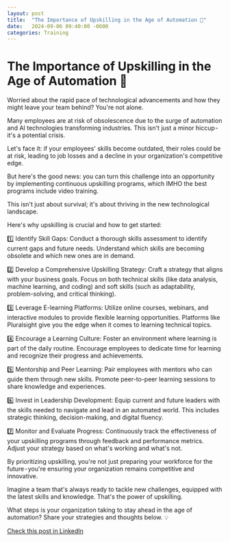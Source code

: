 ```yaml
---
layout: post
title:  "The Importance of Upskilling in the Age of Automation 🤖"
date:   2024-09-06 09:40:00 -0600
categories: Training
---
```


# The Importance of Upskilling in the Age of Automation 🤖

Worried about the rapid pace of technological advancements and how they might leave your team behind? You're not alone.

Many employees are at risk of obsolescence due to the surge of automation and AI technologies transforming industries. This isn't just a minor hiccup - it's a potential crisis.

Let's face it: if your employees' skills become outdated, their roles could be at risk, leading to job losses and a decline in your organization's competitive edge.

But here's the good news: you can turn this challenge into an opportunity by implementing continuous upskilling programs, which IMHO the best programs include video training. 

This isn't just about survival; it's about thriving in the new technological landscape.

Here's why upskilling is crucial and how to get started:

1️⃣ Identify Skill Gaps:
Conduct a thorough skills assessment to identify current gaps and future needs. Understand which skills are becoming obsolete and which new ones are in demand.

2️⃣ Develop a Comprehensive Upskilling Strategy:
Craft a strategy that aligns with your business goals. Focus on both technical skills (like data analysis, machine learning, and coding) and soft skills (such as adaptability, problem-solving, and critical thinking).

3️⃣ Leverage E-learning Platforms:
Utilize online courses, webinars, and interactive modules to provide flexible learning opportunities. Platforms like Pluralsight give you the edge when it comes to learning technical topics.

4️⃣ Encourage a Learning Culture:
Foster an environment where learning is part of the daily routine. Encourage employees to dedicate time for learning and recognize their progress and achievements.

5️⃣ Mentorship and Peer Learning:
Pair employees with mentors who can guide them through new skills. Promote peer-to-peer learning sessions to share knowledge and experiences.

6️⃣ Invest in Leadership Development:
Equip current and future leaders with the skills needed to navigate and lead in an automated world. This includes strategic thinking, decision-making, and digital fluency.

7️⃣ Monitor and Evaluate Progress:
Continuously track the effectiveness of your upskilling programs through feedback and performance metrics. Adjust your strategy based on what's working and what's not.

By prioritizing upskilling, you're not just preparing your workforce for the future - you're ensuring your organization remains competitive and innovative.

Imagine a team that's always ready to tackle new challenges, equipped with the latest skills and knowledge. That's the power of upskilling.

What steps is your organization taking to stay ahead in the age of automation? Share your strategies and thoughts below. 💡

[Check this post in LinkedIn](https://www.linkedin.com/posts/xmorera_upskilling-automation-futureofwork-activity-7237816835860017152-kq6K?utm_source=share&utm_medium=member_desktop)